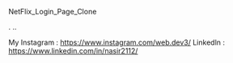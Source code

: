 NetFlix_Login_Page_Clone



.
..


My Instagram         :     https://www.instagram.com/web.dev3/
Linkedln    :       https://www.linkedin.com/in/nasir2112/
